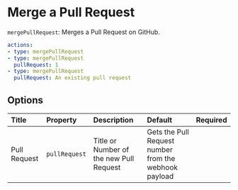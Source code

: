# Merge a Pull Request

`mergePullRequest`: Merges a Pull Request on GitHub.



```yaml
actions:
- type: mergePullRequest
- type: mergePullRequest
  pullRequest: 1
- type: mergePullRequest
  pullRequest: An existing pull request
```

## Options

| Title | Property | Description | Default | Required |
| :---- | :--- | :---------- | :------ | :------- |
| Pull Request | `pullRequest` | Title or Number of the new Pull Request | Gets the Pull Request number from the webhook payload |  |

